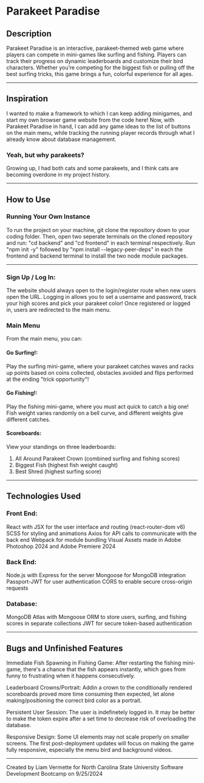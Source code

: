 # Parakeet Paradise
## Description
Parakeet Paradise is an interactive, parakeet-themed web game where players can compete in mini-games like surfing and fishing. Players can track their progress on dynamic leaderboards and customize their bird characters. Whether you’re competing for the biggest fish or pulling off the best surfing tricks, this game brings a fun, colorful experience for all ages.

---

## Inspiration
I wanted to make a framework to which I can keep adding minigames, and start my own browser game website from the code here! Now, with Parakeet Paradise in hand, I can add any game ideas to the list of buttons on the main menu, while tracking the running player records through what I already know about database management.

### Yeah, but why parakeets?
Growing up, I had both cats and some parakeets, and I think cats are becoming overdone in my project history.

---

## How to Use
### Running Your Own Instance
To run the project on your machine, git clone the repository down to your coding folder. Then, open two seperate terminals on the cloned repository and run: "cd backend" and "cd frontend" in each terminal respectively. Run "npm init -y" followed by "npm install --legacy-peer-deps" in each the frontend and backend terminal to install the two node module packages.

---

### Sign Up / Log In:
The website should always open to the login/register route when new users open the URL. Logging in allows you to set a username and password, track your high scores and pick your parakeet color! Once registered or logged in, users are redirected to the main menu.

### Main Menu

From the main menu, you can:
#### Go Surfing!: 
Play the surfing mini-game, where your parakeet catches waves and racks up points based on coins collected, obstacles avoided and flips performed at the ending "trick opportunity"!
#### Go Fishing!: 
Play the fishing mini-game, where you must act quick to catch a big one! Fish weight varies randomly on a bell curve, and different weights give different catches.
#### Scoreboards: 
View your standings on three leaderboards:
1. All Around Parakeet Crown (combined surfing and fishing scores)
2. Biggest Fish (highest fish weight caught)
3. Best Shred (highest surfing score)

---

## Technologies Used
### Front End:

React with JSX for the user interface and routing (react-router-dom v6)
SCSS for styling and animations
Axios for API calls to communicate with the back end
Webpack for module bundling
Visual Assets made in Adobe Photoshop 2024 and Adobe Premiere 2024

### Back End:

Node.js with Express for the server
Mongoose for MongoDB integration
Passport-JWT for user authentication
CORS to enable secure cross-origin requests
### Database:

MongoDB Atlas with Mongoose ORM to store users, surfing, and fishing scores in separate collections
JWT for secure token-based authentication

---

## Bugs and Unfinished Features
Immediate Fish Spawning in Fishing Game: After restarting the fishing mini-game, there's a chance that the fish appears instantly, which goes from funny to frustrating when it happens consecutively.

Leaderboard Crowns/Portrait: Addin a crown to the conditionally rendered scoreboards proved more time consuming then expected, let alone making/positioning the correct bird color as a portrait.

Persistent User Session: The user is indefinetely logged in. It may be better to make the token expire after a set time to decrease risk of overloading the database.

Responsive Design: Some UI elements may not scale properly on smaller screens. The first post-deployment updates will focus on making the game fully responsive, especially the menu bird and background videos.

---

Created by Liam Vermette for North Carolina State University Software Development Bootcamp on 9/25/2024